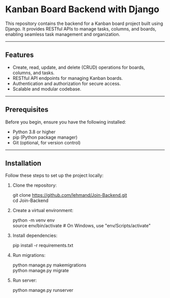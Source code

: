# Kanban Board Backend with Django

This repository contains the backend for a Kanban board project built using Django. It provides RESTful APIs to manage tasks, columns, and boards, enabling seamless task management and organization.

---

## Features

-   Create, read, update, and delete (CRUD) operations for boards, columns, and tasks.
-   RESTful API endpoints for managing Kanban boards.
-   Authentication and authorization for secure access.
-   Scalable and modular codebase.

---

## Prerequisites

Before you begin, ensure you have the following installed:

-   Python 3.8 or higher
-   pip (Python package manager)
-   Git (optional, for version control)

---

## Installation

Follow these steps to set up the project locally:

1. Clone the repository:

    git clone https://github.com/lehmand/Join-Backend.git  
    cd Join-Backend

2. Create a virtual environment:

    python -m venv env    
    source env/bin/activate  # On Windows, use "env/Scripts/activate"

3. Install dependencies:

    pip install -r requirements.txt

4. Run migrations:

    python manage.py makemigrations  
    python manage.py migrate

5. Run server: 

    python manage.py runserver
